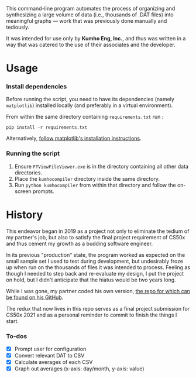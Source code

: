 This command-line program automates the process of organizing and synthesizing a large volume of data (i.e., thousands of .DAT files) into meaningful graphs — work that was previously done manually and tediously.

It was intended for use only by **Kumho Eng, Inc.**, and thus was written in a way that was catered to the use of their associates and the developer.

# Usage
### Install dependencies
Before running the script, you need to have its dependencies (namely `matplotlib`) installed locally (and preferably in a virtual environment).

From within the same directory containing `requirements.txt` run :
```
pip install -r requirements.txt
```

Alternatively, [follow matplotlib's installation instructions](https://matplotlib.org/stable/users/installing.html).

### Running the script
1. Ensure `FTViewFileViewer.exe` is in the directory containing all other data directories.
2. Place the `kumhocompiler` directory inside the same directory.
3. Run `python kumhocompiler` from within that directory and follow the on-screen prompts.

# History

This endeavor began in 2019 as a project not only to eliminate the tedium of my partner's job, but also to satisfy the final project requirement of CS50x and thus cement my growth as a budding software engineer.

In its previous "production" state, the program worked as expected on the small sample set I used to test during development, but undesirably froze up when run on the thousands of files it was intended to process. Feeling as though I needed to step back and re-evaluate my design, I put the project on hold, but I didn't anticipate that the hiatus would be two years long.

While I was gone, my partner coded his own version, [the repo for which can be found on his GitHub](https://github.com/alpacapetter/kumho-compiler).

The redux that now lives in this repo serves as a final project submission for CS50x 2021 and as a personal reminder to commit to finish the things I start.

### To-dos
- [x] Prompt user for configuration
- [x] Convert relevant DAT to CSV
- [x] Calculate averages of each CSV
- [x] Graph out averages (x-axis: day/month, y-axis: value)